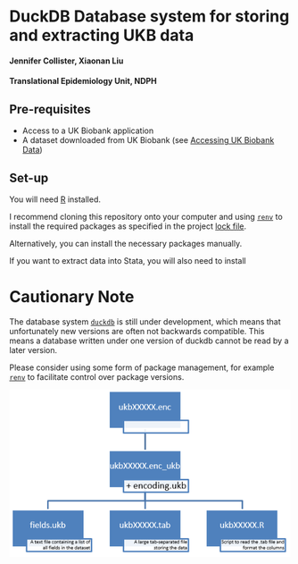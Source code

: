 # DuckDB Database system for storing and extracting UKB data

#### Jennifer Collister, Xiaonan Liu
#### Translational Epidemiology Unit, NDPH

## Pre-requisites

* Access to a UK Biobank application
* A dataset downloaded from UK Biobank (see [Accessing UK Biobank Data](https://biobank.ctsu.ox.ac.uk/~bbdatan/Accessing_UKB_data_v2.3.pdf))

## Set-up

You will need [R](https://www.r-project.org/) installed.

I recommend cloning this repository onto your computer and using [`renv`](https://rstudio.github.io/renv/articles/renv.html) to install the required packages as specified in the project [lock file](https://github.com/2cjenn/UKB_database/blob/main/renv.lock).

Alternatively, you can install the necessary packages manually.



If you want to extract data into Stata, you will also need to install 

# Cautionary Note

The database system [`duckdb`](https://duckdb.org/) is still under development, which means that unfortunately new versions are often not backwards compatible. This means a database written under one version of duckdb cannot be read by a later version.

Please consider using some form of package management, for example [`renv`](https://rstudio.github.io/renv/articles/renv.html) to facilitate control over package versions.




![This is an image](figs/ukbconv.PNG)
